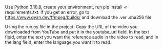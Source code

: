 Use Python 3.10.8, create your environment, run pip install -r requirements.txt. If you get an error, go to https://www.gyan.dev/ffmpeg/builds/ and download the .ver .sha256 file.

Using the run.py file in the project:
Copy the URL of the video you downloaded from YouTube and put it in the youtube_url field. In the text field, enter the text you want the reference audio in the video to read, and in the lang field, enter the language you want it to read.
